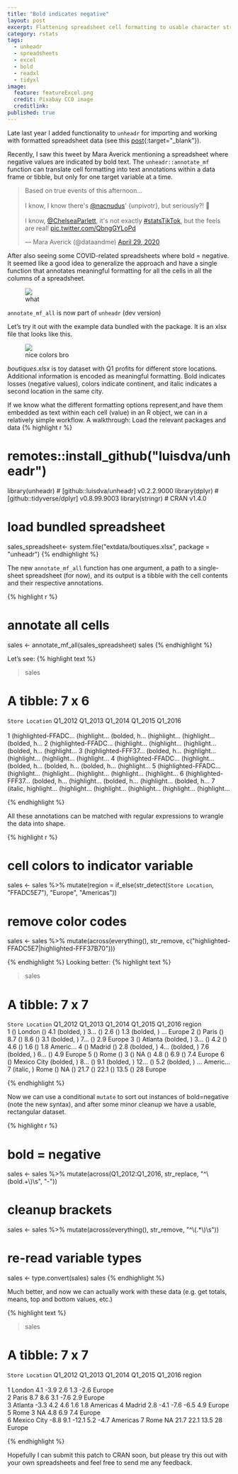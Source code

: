 ```yaml
---
title: "Bold indicates negative"
layout: post
excerpt: Flattening spreadsheet cell formatting to usable character strings.
category: rstats
tags:
  - unheadr
  - spreadsheets
  - excel
  - bold
  - readxl
  - tidyxl
image:
  feature: featureExcel.png
  credit: Pixabay CC0 image
  creditlink: 
published: true
---
```


Late last year I added functionality to `unheadr` for importing and working with formatted spreadsheet data (see this [post](https://luisdva.github.io/rstats/annotate-mf/){:target="_blank"}).

Recently, I saw this tweet by Mara Averick mentioning a spreadsheet where negative values are indicated by bold text. The `unheadr::annotate_mf` function can translate cell formatting into text annotations within a data frame or tibble, but only for one target variable at a time. 
 
<blockquote class="twitter-tweet" data-dnt="true"><p lang="en" dir="ltr">Based on true events of this afternoon...<br><br>I know, I know there&#39;s <a href="https://twitter.com/nacnudus?ref_src=twsrc%5Etfw">@nacnudus</a>&#39; {unpivotr}, but seriously?! 🤬<br><br>I know, <a href="https://twitter.com/ChelseaParlett?ref_src=twsrc%5Etfw">@ChelseaParlett</a>, it&#39;s not exactly <a href="https://twitter.com/hashtag/statsTikTok?src=hash&amp;ref_src=twsrc%5Etfw">#statsTikTok</a>, but the feels are real! <a href="https://t.co/QbngGYLoPd">pic.twitter.com/QbngGYLoPd</a></p>&mdash; Mara Averick (@dataandme) <a href="https://twitter.com/dataandme/status/1255614002618458112?ref_src=twsrc%5Etfw">April 29, 2020</a></blockquote> <script async src="https://platform.twitter.com/widgets.js" charset="utf-8"></script> 

After also seeing some COVID-related spreadsheets where bold = negative. It seemed like a good idea to generalize the approach and have a single function that annotates meaningful formatting for all the cells in all the columns of a spreadsheet.

<figure>
    <a href="/images/eichornli.png"><img src="/images/eichornli.png" style="width 60%"></a>
        <figcaption>what</figcaption>
</figure>

`annotate_mf_all` is now part of `unheadr` (dev version)

Let’s try it out with the example data bundled with the package. It is an xlsx file that looks like this.

<figure>
    <a href="/images/boutiques.png"><img src="/images/boutiques.png" style="width 90%"></a>
        <figcaption>nice colors bro</figcaption>
</figure>

_boutiques.xlsx_ is toy dataset with Q1 profits for different store locations. Additional information is encoded as meaningful formatting. Bold indicates losses (negative values), colors indicate continent, and italic indicates a second location in the same city.

If we know what the different formatting options represent,and have them embedded as text within each cell (value) in an R object, we can in a relatively simple workflow. A walkthrough:
Load the relevant packages and data
{% highlight r %}
# remotes::install_github("luisdva/unheadr")
library(unheadr) # [github::luisdva/unheadr] v0.2.2.9000
library(dplyr) # [github::tidyverse/dplyr] v0.8.99.9003
library(stringr) # CRAN v1.4.0

# load bundled spreadsheet 
sales_spreadsheet<- system.file("extdata/boutiques.xlsx", package = "unheadr")
{% endhighlight %}

The new `annotate_mf_all` function has one argument, a path to a single-sheet spreadsheet (for now), and its output is a tibble with the cell contents and their respective annotations.

{% highlight r %}
# annotate all cells
sales <- annotate_mf_all(sales_spreadsheet)
sales
{% endhighlight %}

Let’s see:
{% highlight text %}
> sales                                                                        
# A tibble: 7 x 6
  `Store Location`    Q1_2012     Q1_2013     Q1_2014     Q1_2015     Q1_2016    
  <chr>               <chr>       <chr>       <chr>       <chr>       <chr>      
1 (highlighted-FFADC… (highlight… (bolded, h… (highlight… (highlight… (bolded, h…
2 (highlighted-FFADC… (highlight… (highlight… (highlight… (bolded, h… (highlight…
3 (highlighted-FFF37… (bolded, h… (highlight… (highlight… (highlight… (highlight…
4 (highlighted-FFADC… (highlight… (bolded, h… (bolded, h… (bolded, h… (highlight…
5 (highlighted-FFADC… (highlight… (highlight… (highlight… (highlight… (highlight…
6 (highlighted-FFF37… (bolded, h… (highlight… (bolded, h… (highlight… (bolded, h…
7 (italic, highlight… (highlight… (highlight… (highlight… (highlight… (highlight…

{% endhighlight %}

All these annotations can be matched with regular expressions to wrangle the data into shape.

{% highlight r %}
# cell colors to indicator variable
sales <-
  sales %>% mutate(region = if_else(str_detect(`Store Location`, "FFADC5E7"), "Europe", "Americas"))
# remove color codes
sales <-
  sales %>% mutate(across(everything(), str_remove, c("highlighted-FFADC5E7|highlighted-FFF37B70")))

{% endhighlight %}
Looking better:
{% highlight text %}
> sales
# A tibble: 7 x 7
  `Store Location` Q1_2012       Q1_2013       Q1_2014        Q1_2015       Q1_2016      region 
  <chr>            <chr>         <chr>         <chr>          <chr>         <chr>        <chr>  
1 () London        () 4.1        (bolded, ) 3… () 2.6         () 1.3        (bolded, ) … Europe 
2 () Paris         () 8.7        () 8.6        () 3.1         (bolded, ) 7… () 2.9       Europe 
3 () Atlanta       (bolded, ) 3… () 4.2        () 4.6         () 1.6        () 1.8       Americ…
4 () Madrid        () 2.8        (bolded, ) 4… (bolded, ) 7.6 (bolded, ) 6… () 4.9       Europe 
5 () Rome          () 3          () NA         () 4.8         () 6.9        () 7.4       Europe 
6 () Mexico City   (bolded, ) 8… () 9.1        (bolded, ) 12… () 5.2        (bolded, ) … Americ…
7 (italic, ) Rome  () NA         () 21.7       () 22.1        () 13.5       () 28        Europe 

{% endhighlight %}

Now we can use a conditional `mutate` to sort out instances of bold=negative (note the new syntax), and after some minor cleanup we have a usable, rectangular dataset.   

{% highlight r %}
# bold = negative
sales <-
  sales %>% mutate(across(Q1_2012:Q1_2016, str_replace, "^\\(bold.+\\)\\s", "-"))
# cleanup brackets
sales <-
  sales %>% mutate(across(everything(), str_remove, "^\\(.*\\)\\s"))
# re-read variable types
sales <- type.convert(sales)
sales
{% endhighlight %}

Much better, and now we can actually work with these data (e.g. get totals, means, top and bottom values, etc.)

{% highlight text %}
> sales
# A tibble: 7 x 7
  `Store Location` Q1_2012 Q1_2013 Q1_2014 Q1_2015 Q1_2016 region  
  <fct>              <dbl>   <dbl>   <dbl>   <dbl>   <dbl> <fct>   
1 London               4.1    -3.9     2.6     1.3    -2.6 Europe  
2 Paris                8.7     8.6     3.1    -7.6     2.9 Europe  
3 Atlanta             -3.3     4.2     4.6     1.6     1.8 Americas
4 Madrid               2.8    -4.1    -7.6    -6.5     4.9 Europe  
5 Rome                 3      NA       4.8     6.9     7.4 Europe  
6 Mexico City         -8.8     9.1   -12.1     5.2    -4.7 Americas
7 Rome                NA      21.7    22.1    13.5    28   Europe  

{% endhighlight %}

Hopefully I can submit this patch to CRAN soon, but please try this out with your own spreadsheets and feel free to send me any feedback. 
